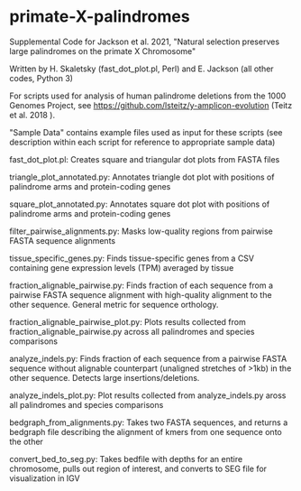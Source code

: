 # primate-X-palindromes

Supplemental Code for Jackson et al. 2021, "Natural selection preserves large palindromes on the primate X Chromosome"

Written by H. Skaletsky (fast_dot_plot.pl, Perl) and E. Jackson (all other codes, Python 3)

For scripts used for analysis of human palindrome deletions from the 1000 Genomes Project, see https://github.com/lsteitz/y-amplicon-evolution (Teitz et al. 2018 ). 

"Sample Data" contains example files used as input for these scripts (see description within each script for reference to appropriate sample data)

fast_dot_plot.pl:  Creates square and triangular dot plots from FASTA files

triangle_plot_annotated.py:  Annotates triangle dot plot with positions of palindrome arms and protein-coding genes

square_plot_annotated.py:  Annotates square dot plot with positions of palindrome arms and protein-coding genes

filter_pairwise_alignments.py:  Masks low-quality regions from pairwise FASTA sequence alignments

tissue_specific_genes.py:  Finds tissue-specific genes from a CSV containing gene expression levels (TPM) averaged by tissue

fraction_alignable_pairwise.py:  Finds fraction of each sequence from a pairwise FASTA sequence alignment with high-quality alignment to the other sequence.  General metric for sequence orthology.

fraction_alignable_pairwise_plot.py:  Plots results collected from fraction_alignable_pairwise.py across all palindromes and species comparisons

analyze_indels.py:  Finds fraction of each sequence from a pairwise FASTA sequence without alignable counterpart (unaligned stretches of >1kb) in the other sequence. Detects large insertions/deletions.

analyze_indels_plot.py:  Plot results collected from analyze_indels.py aross all palindromes and species comparisons

bedgraph_from_alignments.py:  Takes two FASTA sequences, and returns a bedgraph file describing the alignment of kmers from one sequence onto the other

convert_bed_to_seg.py:  Takes bedfile with depths for an entire chromosome, pulls out region of interest, and converts to SEG file for visualization in IGV

